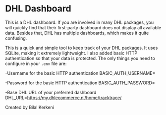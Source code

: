 # DHL Dashboard

This is a DHL dashboard. If you are involved in many DHL packages, you will quickly find that their first-party dashboard does not display all available data. Besides that, DHL has multiple dashboards, which makes it quite confusing.

This is a quick and simple tool to keep track of your DHL packages. It uses SQLite, making it extremely lightweight. I also added basic HTTP authentication so that your data is protected. The only things you need to configure in your `.env` file are:

-Username for the basic HTTP authentication
BASIC_AUTH_USERNAME=

-Password for the basic HTTP authentication
BASIC_AUTH_PASSWORD=

-Base DHL URL of your preferred dashboard
DHL_URL=https://my.dhlecommerce.nl/home/tracktrace/

Created by Bilal Kerkeni